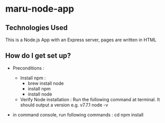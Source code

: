 # maru-node-app

## Technologies Used

This is a Node.js App with an Express server, pages are written in HTML

How do I get set up?
--------------------
- Preconditions :
    - Install npm : 
        - brew install node
        - install npm
        - install node
    - Verify Node installation :
        Run the following command at terminal. It should output a version e.g. v7.7.1
            node -v

- in command console, run following commands : 
        cd <project directory>
        npm install
        
